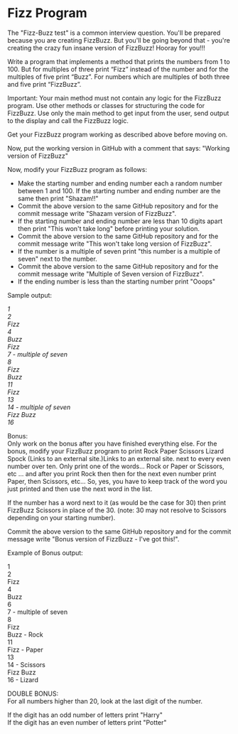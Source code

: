 # Fizz Program

The "Fizz-Buzz test" is a common interview question. You'll be prepared because you are creating FizzBuzz. But you'll be going beyond that - you're creating the crazy fun insane version of FizzBuzz! Hooray for you!!!

Write a program that implements a method that prints the numbers from 1 to 100. But for multiples of three print “Fizz” instead of the number and for the multiples of five print “Buzz”. For numbers which are multiples of both three and five print “FizzBuzz”.

Important: Your main method must not contain any logic for the FizzBuzz program. Use other methods or classes for structuring the code for FizzBuzz. Use only the main method to get input from the user, send output to the display and call the FizzBuzz logic.

Get your FizzBuzz program working as described above before moving on.

Now, put the working version in GitHub with a comment that says: "Working version of FizzBuzz"

Now, modify your FizzBuzz program as follows:

- Make the starting number and ending number each a random number between 1 and 100. If the starting number and ending number are the same then print "Shazam!!"
- Commit the above version to the same GitHub repository and for the commit message write "Shazam version of FizzBuzz".
- If the starting number and ending number are less than 10 digits apart then print "This won't take long" before printing your solution.
- Commit the above version to the same GitHub repository and for the commit message write "This won't take long version of FizzBuzz".
- If the number is a multiple of seven print "this number is a multiple of seven" next to the number.
- Commit the above version to the same GitHub repository and for the commit message write "Multiple of Seven version of FizzBuzz".
- If the ending number is less than the starting number print "Ooops"
 

Sample output:

  _1_  
   _2_  
   _Fizz_  
   _4_  
  _Buzz_  
  _Fizz_  
_7 - multiple of seven_  
_8_  
_Fizz_  
_Buzz_  
_11_  
_Fizz_  
_13_  
_14 - multiple of seven_  
_Fizz Buzz_  
_16_  
  
Bonus:  
Only work on the bonus after you have finished everything else. For the bonus, modify your FizzBuzz program to print Rock Paper Scissors Lizard Spock (Links to an external site.)Links to an external site. next to every even number over ten. Only print one of the words... Rock  or Paper or Scissors, etc ... and after you print Rock then then for the next even number print Paper, then Scissors, etc... So, yes, you have to keep track of the word you just printed and then use the next word in the list.

If the number has a word next to it (as would be the case for 30) then print FizzBuzz Scissors in place of the 30. (note: 30 may not resolve to Scissors depending on your starting number).

Commit the above version to the same GitHub repository and for the commit message write "Bonus version of FizzBuzz - I've got this!".

Example of Bonus output:

1  
2   
Fizz  
4   
Buzz  
6   
7 - multiple of seven  
8   
Fizz  
Buzz - Rock  
11  
Fizz - Paper  
13  
14 - Scissors  
Fizz Buzz  
16 - Lizard  


DOUBLE BONUS:  
For all numbers higher than 20, look at the last digit of the number.   

If the digit has an odd number of letters print "Harry"   
If the digit has an even number of letters print "Potter"
